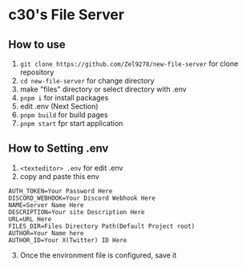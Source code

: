 # c30's File Server

## How to use

1. `git clone https://github.com/Zel9278/new-file-server` for clone repository
2. `cd new-file-server` for change directory
3. make "files" directory or select directory with .env
4. `pnpm i` for install packages
5. edit .env (Next Section)
6. `pnpm build` for build pages
7. `pnpm start` fpr start application

## How to Setting .env

1. `<texteditor> .env` for edit .env
2. copy and paste this env

```
AUTH_TOKEN=Your Password Here
DISCORD_WEBHOOK=Your Discord Webhook Here
NAME=Server Name Here
DESCRIPTION=Your site Description Here
URL=URL Here
FILES_DIR=Files Directory Path(Default Project root)
AUTHOR=Your Name here
AUTHOR_ID=Your X(Twitter) ID Here
```

3. Once the environment file is configured, save it
